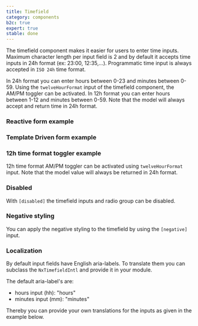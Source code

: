 ```yaml
---
title: Timefield
category: components
b2c: true
expert: true
stable: done
---
```


The timefield component makes it easier for users to enter time inputs. Maximum character length per input field is 2 and by default it accepts time inputs in 24h format (ex: 23:00, 12:35,...). Programmatic time input is always accepted in `ISO 24h` time format.

In 24h format you can enter hours between 0-23 and minutes between 0-59. Using the `twelveHourFormat` input of the timefield component, the AM/PM toggler can be activated. In 12h format you can enter hours between 1-12 and minutes between 0-59. Note that the model will always accept and return time in 24h format.

### Reactive form example

<!-- example(timefield-reactive) -->

### Template Driven form example

<!-- example(timefield-template-driven) -->

### 12h time format toggler example

12h time format AM/PM toggler can be activated using `twelveHourFormat` input. Note that the model value will always be returned in 24h format.

<!-- example(timefield-format-toggler) -->

### Disabled

With `[disabled]` the timefield inputs and radio group can be disabled.

<!-- example(timefield-disabled) -->

### Negative styling

You can apply the negative styling to the timefield by using the `[negative]` input.

<!-- example(timefield-negative) -->

### Localization

By default input fields have English aria-labels. To translate them you can subclass the `NxTimefieldIntl` and provide it in your module.

The default aria-label's are:

-   hours input (hh): "hours"
-   minutes input (mm): "minutes"

Thereby you can provide your own translations for the inputs as given in the example below.

<!-- example(timefield-localize) -->
